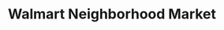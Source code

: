 ---
title: "Walmart Neighborhood Market"
url: /cabot/walmart-neighborhood-market/
shop: Supermarkt
---